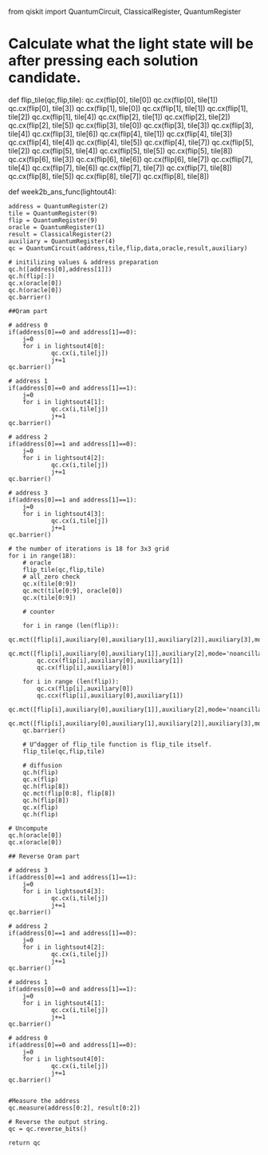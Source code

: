 from qiskit import QuantumCircuit, ClassicalRegister, QuantumRegister

# Calculate what the light state will be after pressing each solution candidate. 
def flip_tile(qc,flip,tile):
    qc.cx(flip[0], tile[0])
    qc.cx(flip[0], tile[1])
    qc.cx(flip[0], tile[3])
    qc.cx(flip[1], tile[0])
    qc.cx(flip[1], tile[1])
    qc.cx(flip[1], tile[2])
    qc.cx(flip[1], tile[4])
    qc.cx(flip[2], tile[1])
    qc.cx(flip[2], tile[2])
    qc.cx(flip[2], tile[5])
    qc.cx(flip[3], tile[0])
    qc.cx(flip[3], tile[3])
    qc.cx(flip[3], tile[4])
    qc.cx(flip[3], tile[6])
    qc.cx(flip[4], tile[1])
    qc.cx(flip[4], tile[3])
    qc.cx(flip[4], tile[4])
    qc.cx(flip[4], tile[5])
    qc.cx(flip[4], tile[7])
    qc.cx(flip[5], tile[2])
    qc.cx(flip[5], tile[4])
    qc.cx(flip[5], tile[5])
    qc.cx(flip[5], tile[8])
    qc.cx(flip[6], tile[3])
    qc.cx(flip[6], tile[6])
    qc.cx(flip[6], tile[7])
    qc.cx(flip[7], tile[4])
    qc.cx(flip[7], tile[6])
    qc.cx(flip[7], tile[7])
    qc.cx(flip[7], tile[8])
    qc.cx(flip[8], tile[5])
    qc.cx(flip[8], tile[7])
    qc.cx(flip[8], tile[8])

def week2b_ans_func(lightout4):
    
    address = QuantumRegister(2)
    tile = QuantumRegister(9)
    flip = QuantumRegister(9)
    oracle = QuantumRegister(1)
    result = ClassicalRegister(2)
    auxiliary = QuantumRegister(4)
    qc = QuantumCircuit(address,tile,flip,data,oracle,result,auxiliary)
    
    # initilizing values & address preparation
    qc.h([address[0],address[1]])
    qc.h(flip[:])
    qc.x(oracle[0])
    qc.h(oracle[0])
    qc.barrier()

    ##Qram part

    # address 0 
    if(address[0]==0 and address[1]==0):
        j=0
        for i in lightsout4[0]:
                qc.cx(i,tile[j])
                j+=1
    qc.barrier()

    # address 1 
    if(address[0]==0 and address[1]==1):
        j=0
        for i in lightsout4[1]:
                qc.cx(i,tile[j])
                j+=1
    qc.barrier()

    # address 2 
    if(address[0]==1 and address[1]==0):
        j=0
        for i in lightsout4[2]:
                qc.cx(i,tile[j])
                j+=1
    qc.barrier()
    
    # address 3 
    if(address[0]==1 and address[1]==1):
        j=0
        for i in lightsout4[3]:
                qc.cx(i,tile[j])
                j+=1
    qc.barrier()
    
    # the number of iterations is 18 for 3x3 grid
    for i in range(18):
        # oracle
        flip_tile(qc,flip,tile)
        # all_zero check
        qc.x(tile[0:9])
        qc.mct(tile[0:9], oracle[0])
        qc.x(tile[0:9])
        
        # counter
        
        for i in range (len(flip)):
            qc.mct([flip[i],auxiliary[0],auxiliary[1],auxiliary[2]],auxiliary[3],mode='noancilla')
            qc.mct([flip[i],auxiliary[0],auxiliary[1]],auxiliary[2],mode='noancilla')
            qc.ccx(flip[i],auxiliary[0],auxiliary[1])
            qc.cx(flip[i],auxiliary[0])
            
        for i in range (len(flip)):
            qc.cx(flip[i],auxiliary[0])
            qc.ccx(flip[i],auxiliary[0],auxiliary[1])
            qc.mct([flip[i],auxiliary[0],auxiliary[1]],auxiliary[2],mode='noancilla')
            qc.mct([flip[i],auxiliary[0],auxiliary[1],auxiliary[2]],auxiliary[3],mode='noancilla')
        qc.barrier()
        
        # U^dagger of flip_tile function is flip_tile itself.
        flip_tile(qc,flip,tile)

        # diffusion
        qc.h(flip)
        qc.x(flip)
        qc.h(flip[8])
        qc.mct(flip[0:8], flip[8])
        qc.h(flip[8])
        qc.x(flip)
        qc.h(flip)
    
    # Uncompute
    qc.h(oracle[0])
    qc.x(oracle[0])

    ## Reverse Qram part

    # address 3 
    if(address[0]==1 and address[1]==1):
        j=0
        for i in lightsout4[3]:
                qc.cx(i,tile[j])
                j+=1
    qc.barrier()

    # address 2 
    if(address[0]==1 and address[1]==0):
        j=0
        for i in lightsout4[2]:
                qc.cx(i,tile[j])
                j+=1
    qc.barrier()

    # address 1 
    if(address[0]==0 and address[1]==1):
        j=0
        for i in lightsout4[1]:
                qc.cx(i,tile[j])
                j+=1
    qc.barrier()

    # address 0 
    if(address[0]==0 and address[1]==0):
        j=0
        for i in lightsout4[0]:
                qc.cx(i,tile[j])
                j+=1
    qc.barrier()


    #Measure the address
    qc.measure(address[0:2], result[0:2])

    # Reverse the output string.
    qc = qc.reverse_bits()

    return qc
